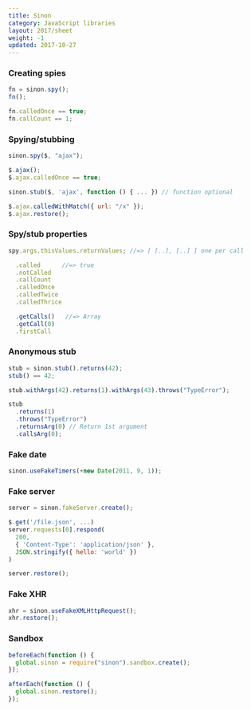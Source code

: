 ```yaml
---
title: Sinon
category: JavaScript libraries
layout: 2017/sheet
weight: -1
updated: 2017-10-27
---
```


### Creating spies

```js
fn = sinon.spy();
fn();
```

```js
fn.calledOnce == true;
fn.callCount == 1;
```

### Spying/stubbing

```js
sinon.spy($, "ajax");
```

```js
$.ajax();
$.ajax.calledOnce == true;
```

```js
sinon.stub($, 'ajax', function () { ... }) // function optional
```

```js
$.ajax.calledWithMatch({ url: "/x" });
$.ajax.restore();
```

### Spy/stub properties

```js
spy.args.thisValues.returnValues; //=> [ [..], [..] ] one per call
```

```js
  .called      //=> true
  .notCalled
  .callCount
  .calledOnce
  .calledTwice
  .calledThrice
```

```js
  .getCalls()   //=> Array
  .getCall(0)
  .firstCall
```

### Anonymous stub

```js
stub = sinon.stub().returns(42);
stub() == 42;
```

```js
stub.withArgs(42).returns(1).withArgs(43).throws("TypeError");
```

```js
stub
  .returns(1)
  .throws("TypeError")
  .returnsArg(0) // Return 1st argument
  .callsArg(0);
```

### Fake date

```js
sinon.useFakeTimers(+new Date(2011, 9, 1));
```

### Fake server

```js
server = sinon.fakeServer.create();
```

```js
$.get('/file.json', ...)
server.requests[0].respond(
  200,
  { 'Content-Type': 'application/json' },
  JSON.stringify({ hello: 'world' })
)
```

```js
server.restore();
```

### Fake XHR

```js
xhr = sinon.useFakeXMLHttpRequest();
xhr.restore();
```

### Sandbox

```js
beforeEach(function () {
  global.sinon = require("sinon").sandbox.create();
});
```

```js
afterEach(function () {
  global.sinon.restore();
});
```
